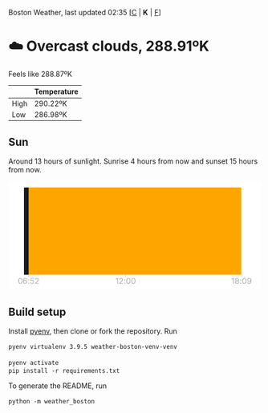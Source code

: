 Boston Weather, last updated 02:35 [[C](https://github.com/ninest/weather_boston/blob/main/README.md) | **K** | [F](https://github.com/ninest/weather_boston/blob/main/F-README.md)]

# ☁️ Overcast clouds, 288.91ºK

Feels like 288.87ºK

|  | Temperature |
| -- | -- |
| High | 290.22ºK |
| Low | 286.98ºK |

## Sun

Around 13 hours of sunlight. Sunrise 4 hours from now and sunset 15 hours from now.

![Sunrise sunset chart](./assets/sun-chart.png)

## Build setup

Install [pyenv](https://github.com/pyenv/pyenv), then clone or fork the repository. Run


```shell
pyenv virtualenv 3.9.5 weather-boston-venv-venv

pyenv activate
pip install -r requirements.txt
```

To generate the README, run

```shell
python -m weather_boston
```
